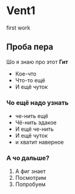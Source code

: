 # Vent1
first work
## Проба пера
Шо я знаю про этот **Гит**
* Кое-что
* Что-то ещё
* И ещё чуток

### Чо ещё надо узнать
* че-нить ещё
* Чё-нить эдакое
* И ещё че-нить
* И ещё чуток
* и хватит наверное
### А чо дальше?
1. А фиг знает
2. Посмотрим
3. Попробуем
